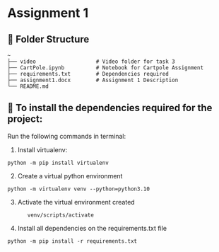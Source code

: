 # Assignment 1


## 📁 Folder Structure

```
~
├── video                   # Video folder for task 3
├── CartPole.ipynb          # Notebook for Cartpole Assignment
├── requirements.txt        # Dependencies required
├── assignment1.docx        # Assignment 1 Description
└── README.md
```


## 📌 To install the dependencies required for the project:
Run the following commands in terminal:

1. Install virtualenv:
```console
python -m pip install virtualenv
```

2. Create a virtual python environment
```console
python -m virtualenv venv --python=python3.10
```

3. Activate the virtual environment created

   ```console
      venv/scripts/activate
   ```

4. Install all dependencies on the requirements.txt file
```console
python -m pip install -r requirements.txt
```
